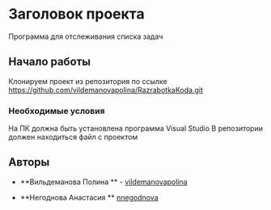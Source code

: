 # Заголовок проекта

Программа для отслеживания списка задач

## Начало работы

Клонируем проект из репозитория по ссылке https://github.com/vildemanovapolina/RazrabotkaKoda.git 

### Необходимые условия

На ПК должна быть установлена программа Visual Studio 
В репозитории должен находиться файл с проектом

## Авторы

* **Вильдеманова Полина ** - [vildemanovapolina](https://github.com/vildemanovapolina)

* **Негоднова Анастасия ** [nnegodnova](https://github.com/nnegodnova)
